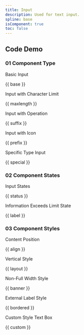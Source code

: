 ```yaml
---
title: Input
description: Used for text input.
spline: base
isComponent: true
toc: false
---
```



## Code Demo

### 01 Component Type

Basic Input

{{ base }}

Input with Character Limit

{{ maxlength }}

Input with Operation

{{ suffix }}

Input with Icon

{{ prefix }}

Specific Type Input

{{ special }}

### 02 Component States

Input States

{{ status }}

Information Exceeds Limit State

{{ label }}

### 03 Component Styles

Content Position

{{ align }}

Vertical Style

{{ layout }}

Non-Full Width Style

{{ banner }}

External Label Style

{{ bordered }}

Custom Style Text Box

{{ custom }}
